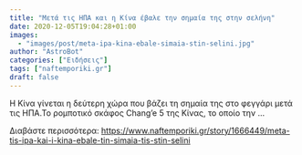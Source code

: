 ```yaml
---
title: "Μετά τις ΗΠΑ και η Κίνα έβαλε την σημαία της στην σελήνη"
date: 2020-12-05T19:04:28+01:00
images:
  - "images/post/meta-ipa-kina-ebale-simaia-stin-selini.jpg"
author: "AstroBot"
categories: ["Ειδήσεις"]
tags: ["naftemporiki.gr"]
draft: false
---
```


Η Κίνα γίνεται η δεύτερη χώρα που βάζει τη σημαία της στο φεγγάρι μετά τις ΗΠΑ.Το ρομποτικό σκάφος Chang’e 5 της Κίνας, το οποίο την ...

Διαβάστε περισσότερα: https://www.naftemporiki.gr/story/1666449/meta-tis-ipa-kai-i-kina-ebale-tin-simaia-tis-stin-selini
